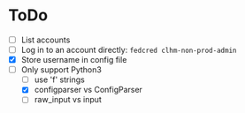 # ToDo

* [ ] List accounts
* [ ] Log in to an account directly: `fedcred clhm-non-prod-admin`
* [x] Store username in config file
* [ ] Only support Python3
  - [ ] use 'f' strings
  - [x] configparser vs ConfigParser
  - [ ] raw_input vs input

